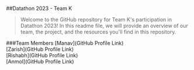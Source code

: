 ##Datathon 2023 - Team K
>Welcome to the GitHub repository for Team K's participation in Datathon 2023! In this readme file, we will provide an overview of our team, the project, and the resources you'll find in this repository.

###Team Members
[Manav](GitHub Profile Link)<br>
[Zarish](GitHub Profile Link)<br>
[Rishabh](GitHub Profile Link)<br>
[Anmol](GitHub Profile Link)
